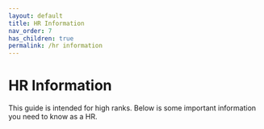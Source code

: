 ```yaml
---
layout: default
title: HR Information
nav_order: 7
has_children: true
permalink: /hr information
---
```


 # HR Information

This guide is intended for high ranks.
Below is some important information you need to know as a HR.
